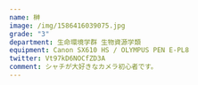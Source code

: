 ```yaml
---
name: 榊
image: /img/1586416039075.jpg
grade: "3"
department: 生命環境学群 生物資源学類
equipment: Canon SX610 HS / OLYMPUS PEN E-PL8
twitter: Vt97kD6NOCfZD3A
comment: シャチが大好きなカメラ初心者です。
---
```

